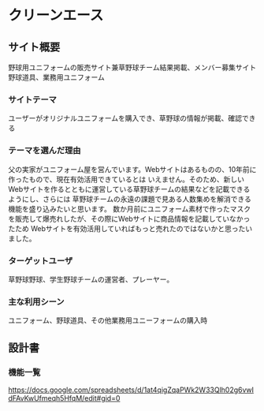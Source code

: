 # クリーンエース

## サイト概要
野球用ユニフォームの販売サイト兼草野球チーム結果掲載、メンバー募集サイト
野球道具、業務用ユニフォーム

### サイトテーマ
ユーザーがオリジナルユニフォームを購入でき、草野球の情報が掲載、確認できる

### テーマを選んだ理由
父の実家がユニフォーム屋を営んでいます。Webサイトはあるものの、10年前に作ったもので、現在有効活用できているとは
いえません。そのため、新しいWebサイトを作るとともに運営している草野球チームの結果などを記載できるようにし、さらには
草野球チームの永遠の課題で見ある人数集めを解消できる機能を盛り込みたいと思います。
数か月前にユニフォーム素材で作ったマスクを販売して爆売れしたが、その際にWebサイトに商品情報を記載していなかったため
Webサイトを有効活用していればもっと売れたのではないかと思ったいました。

### ターゲットユーザ
草野球野球、学生野球チームの運営者、プレーヤー。

### 主な利用シーン
ユニフォーム、野球道具、その他業務用ユニーフォームの購入時

## 設計書

### 機能一覧
https://docs.google.com/spreadsheets/d/1at4qigZqaPWk2W33Qlh02g6vwIdFAvKwUfmeqh5HfqM/edit#gid=0
